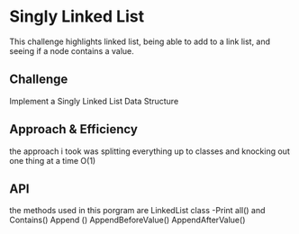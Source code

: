 # Singly Linked List
This challenge highlights linked list, being able to add to a link list, and seeing if a node contains a value.

## Challenge
Implement a Singly Linked List Data Structure

## Approach & Efficiency
the approach i took was splitting everything up to classes and knocking out one thing at a time
O(1)
## API
the methods used in this porgram are 
LinkedList class -Print all() and Contains()
Append () AppendBeforeValue() AppendAfterValue()